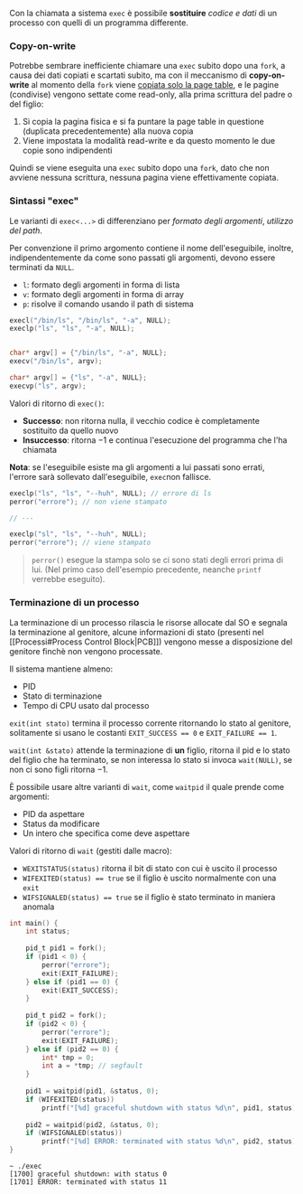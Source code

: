 Con la chiamata a sistema `exec` è possibile **sostituire** _codice e dati_ di un processo con quelli di un programma differente.

### Copy-on-write
Potrebbe sembrare inefficiente chiamare una `exec` subito dopo una `fork`, a causa dei dati copiati e scartati subito, ma con il meccanismo di **copy-on-write** al momento della `fork` viene <u>copiata solo la page table</u>, e le pagine (condivise) vengono settate come read-only, alla prima scrittura del padre o del figlio:
1. Si copia la pagina fisica e si fa puntare la page table in questione (duplicata precedentemente) alla nuova copia
2. Viene impostata la modalità read-write e da questo momento le due copie sono indipendenti

Quindi se viene eseguita una `exec` subito dopo una `fork`, dato che non avviene nessuna scrittura, nessuna pagina viene effettivamente copiata.

### Sintassi "exec"
Le varianti di `exec<...>` di differenziano per _formato degli argomenti_, _utilizzo del path_.

Per convenzione il primo argomento contiene il nome dell'eseguibile, inoltre, indipendentemente da come sono passati gli argomenti, devono essere terminati da `NULL`.

- `l`: formato degli argomenti in forma di lista
- `v`: formato degli argomenti in forma di array
- `p`: risolve il comando usando il path di sistema

```c
execl("/bin/ls", "/bin/ls", "-a", NULL);
execlp("ls", "ls", "-a", NULL);


char* argv[] = {"/bin/ls", "-a", NULL};
execv("/bin/ls", argv);

char* argv[] = {"ls", "-a", NULL};
execvp("ls", argv);
```

Valori di ritorno di `exec()`:
- **Successo**: non ritorna nulla, il vecchio codice è completamente sostituito da quello nuovo
- **Insuccesso**: ritorna $-1$ e continua l'esecuzione del programma che l'ha chiamata

**Nota**: se l'eseguibile esiste ma gli argomenti a lui passati sono errati, l'errore sarà sollevato dall'eseguibile, `exec`non fallisce.
```c
execlp("ls", "ls", "--huh", NULL); // errore di ls
perror("errore"); // non viene stampato

// ---

execlp("sl", "ls", "--huh", NULL);
perror("errore"); // viene stampato
```

>`perror()` esegue la stampa solo se ci sono stati degli errori prima di lui.
>(Nel primo caso dell'esempio precedente, neanche `printf` verrebbe eseguito).

### Terminazione di un processo
La terminazione di un processo rilascia le risorse allocate dal SO e segnala la terminazione al genitore, alcune informazioni di stato (presenti nel [[Processi#Process Control Block|PCB]]) vengono messe a disposizione del genitore finchè non vengono processate.

Il sistema mantiene almeno:
- PID
- Stato di terminazione
- Tempo di CPU usato dal processo

`exit(int stato)` termina il processo corrente ritornando lo stato al genitore, solitamente si usano le costanti `EXIT_SUCCESS == 0` e `EXIT_FAILURE == 1`.

`wait(int &stato)` attende la terminazione di **un** figlio, ritorna il pid e lo stato del figlio che ha terminato, se non interessa lo stato si invoca `wait(NULL)`, se non ci sono figli ritorna $-1$.

È possibile usare altre varianti di `wait`, come `waitpid` il quale prende come argomenti:
- PID da aspettare
- Status da modificare
- Un intero che specifica come deve aspettare

Valori di ritorno di `wait` (gestiti dalle macro):
- `WEXITSTATUS(status)` ritorna il bit di stato con cui è uscito il processo
- `WIFEXITED(status) == true` se il figlio è uscito normalmente con una `exit`
- `WIFSIGNALED(status) == true` se il figlio è stato terminato in maniera anomala

```c
int main() {
    int status;
	
    pid_t pid1 = fork();
    if (pid1 < 0) {
        perror("errore");
        exit(EXIT_FAILURE);
    } else if (pid1 == 0) {
        exit(EXIT_SUCCESS);
    }
	
    pid_t pid2 = fork();
    if (pid2 < 0) {
        perror("errore");
        exit(EXIT_FAILURE);
    } else if (pid2 == 0) {
        int* tmp = 0;
        int a = *tmp; // segfault
    }
	
    pid1 = waitpid(pid1, &status, 0);
    if (WIFEXITED(status))
        printf("[%d] graceful shutdown with status %d\n", pid1, status);
	
    pid2 = waitpid(pid2, &status, 0);
    if (WIFSIGNALED(status))
        printf("[%d] ERROR: terminated with status %d\n", pid2, status);
}
```

```shell
~ ./exec
[1700] graceful shutdown: with status 0
[1701] ERROR: terminated with status 11
```